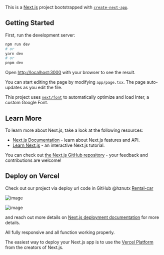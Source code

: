 This is a [Next.js](https://nextjs.org/) project bootstrapped with [`create-next-app`](https://github.com/vercel/next.js/tree/canary/packages/create-next-app).


## Getting Started

First, run the development server:

```bash
npm run dev
# or
yarn dev
# or
pnpm dev
```

Open [http://localhost:3000](http://localhost:3000) with your browser to see the result.

You can start editing the page by modifying `app/page.tsx`. The page auto-updates as you edit the file.

This project uses [`next/font`](https://nextjs.org/docs/basic-features/font-optimization) to automatically optimize and load Inter, a custom Google Font.

## Learn More

To learn more about Next.js, take a look at the following resources:

- [Next.js Documentation](https://nextjs.org/docs) - learn about Next.js features and API.
- [Learn Next.js](https://nextjs.org/learn) - an interactive Next.js tutorial.

You can check out [the Next.js GitHub repository](https://github.com/vercel/next.js/) - your feedback and contributions are welcome!

## Deploy on Vercel


Check out our project via deploy url code in GitHub @hznutx [Rental-car](https://rental-car-tau.vercel.app/)


![image](https://github.com/hznutx/rental-car/assets/126380434/632b794f-bbaf-4f73-9652-17f29df679b9)

![image](https://github.com/hznutx/rental-car/assets/126380434/d25334be-43f5-47e9-b844-4b1d2f7f7f88)

and reach out more details on [Next.js deployment documentation](https://nextjs.org/docs/deployment) for more details.

All fully responsive and all function working properly.

The easiest way to deploy your Next.js app is to use the [Vercel Platform](https://vercel.com/new?utm_medium=default-template&filter=next.js&utm_source=create-next-app&utm_campaign=create-next-app-readme) from the creators of Next.js.

